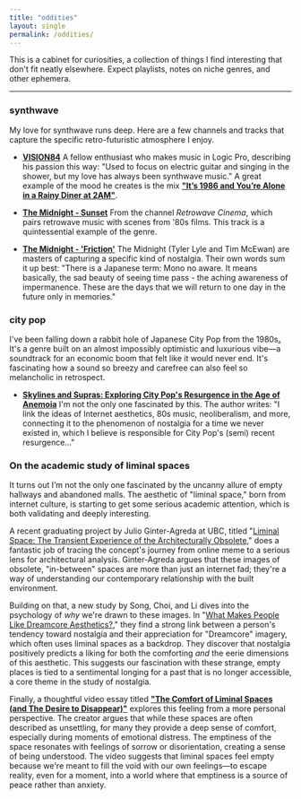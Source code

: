 ```yaml
---
title: "oddities"
layout: single
permalink: /oddities/
---
```


This is a cabinet for curiosities, a collection of things I find interesting that don't fit neatly elsewhere. Expect playlists, notes on niche genres, and other ephemera.

---

### synthwave

My love for synthwave runs deep. Here are a few channels and tracks that capture the specific retro-futuristic atmosphere I enjoy.

* **[VISION84](https://www.youtube.com/@VISION84-No5)**
    A fellow enthusiast who makes music in Logic Pro, describing his passion this way: "Used to focus on electric guitar and singing in the shower, but my love has always been synthwave music." A great example of the mood he creates is the mix **["It’s 1986 and You’re Alone in a Rainy Diner at 2AM"](https://www.youtube.com/watch?v=_IZ4B7-Xuk0)**.

* **[The Midnight - Sunset](https://www.youtube.com/watch?v=dlW1w6gCWr8)**
    From the channel *Retrowave Cinema*, which pairs retrowave music with scenes from '80s films. This track is a quintessential example of the genre.

* **[The Midnight - 'Friction'](https://www.youtube.com/watch?v=LVwgSIheW1Y)**
    The Midnight (Tyler Lyle and Tim McEwan) are masters of capturing a specific kind of nostalgia. Their own words sum it up best: "There is a Japanese term: Mono no aware. It means basically, the sad beauty of seeing time pass - the aching awareness of impermanence. These are the days that we will return to one day in the future only in memories."

### city pop

I've been falling down a rabbit hole of Japanese City Pop from the 1980s[**.**](https://youtu.be/R0DXhUF1hP8?si=bB5bA111nylZrSXY) It's a genre built on an almost impossibly optimistic and luxurious vibe—a soundtrack for an economic boom that felt like it would never end. It's fascinating how a sound so breezy and carefree can also feel so melancholic in retrospect.

* **[Skylines and Supras: Exploring City Pop's Resurgence in the Age of Anemoia](https://drive.google.com/file/d/1zOLojLfVsybBHEo2Se0YnhtHoxiIqzJ9/view)**
    I'm not the only one fascinated by this. The author writes: "I link the ideas of Internet aesthetics, 80s music, neoliberalism, and more, connecting it to the phenomenon of nostalgia for a time we never existed in, which I believe is responsible for City Pop's (semi) recent resurgence..."

### On the academic study of liminal spaces

It turns out I’m not the only one fascinated by the uncanny allure of empty hallways and abandoned malls. The aesthetic of "liminal space," born from internet culture, is starting to get some serious academic attention, which is both validating and deeply interesting.

A recent graduating project by Julio Ginter-Agreda at UBC, titled "[Liminal Space: The Transient Experience of the Architecturally Obsolete](https://open.library.ubc.ca/soa/cIRcle/collections/graduateresearch/42591/items/1.0442069)," does a fantastic job of tracing the concept's journey from online meme to a serious lens for architectural analysis. Ginter-Agreda argues that these images of obsolete, "in-between" spaces are more than just an internet fad; they're a way of understanding our contemporary relationship with the built environment.

Building on that, a new study by Song, Choi, and Li dives into the psychology of *why* we're drawn to these images. In "[What Makes People Like Dreamcore Aesthetics?](https://journals.sagepub.com/doi/full/10.1177/02762374251356955)," they find a strong link between a person's tendency toward nostalgia and their appreciation for "Dreamcore" imagery, which often uses liminal spaces as a backdrop. They discover that nostalgia positively predicts a liking for both the comforting *and* the eerie dimensions of this aesthetic. This suggests our fascination with these strange, empty places is tied to a sentimental longing for a past that is no longer accessible, a core theme in the study of nostalgia.

Finally, a thoughtful video essay titled **["The Comfort of Liminal Spaces (and The Desire to Disappear)"](https://www.youtube.com/watch?v=t9OgLEUjz_g)** explores this feeling from a more personal perspective. The creator argues that while these spaces are often described as unsettling, for many they provide a deep sense of comfort, especially during moments of emotional distress. The emptiness of the space resonates with feelings of sorrow or disorientation, creating a sense of being understood. The video suggests that liminal spaces feel empty because we're meant to fill the void with our own feelings—to escape reality, even for a moment, into a world where that emptiness is a source of peace rather than anxiety.